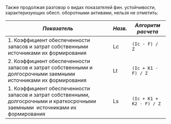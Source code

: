 Также продолжая разговор о видах показателей фин. устойчивости, характеризующих обесп. оборотными активами, нельзя не отметить:

| *Показатель*                                                                                                                      | *Назв.* | *Алгоритм расчета*       |
| --------------------------------------------------------------------------------------------------------------------------------- | ------- | ------------------------ |
| 1. Коэффициент обеспеченности запасов и затрат собственными источниками их формирования                                           | Lc      | `(Ic - F) / Z`           |
| 2. Коэффициент обеспеченности запасов и затрат собственными и долгосрочными заемными источниками их формирования                  | Lt      | `(Ic + K1 - F) / Z`      |
| 1. Коэффициент обеспеченности запасов и затрат собственными, долгосрочными и краткосрочными заемными  источниками их формирования | Ls      | `(Ic + K1 + K2 - F) / Z` |
